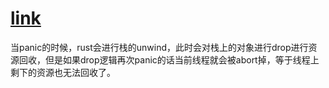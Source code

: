 # [link](https://rust-unofficial.github.io/patterns/)

当panic的时候，rust会进行栈的unwind，此时会对栈上的对象进行drop进行资源回收，但是如果drop逻辑再次panic的话当前线程就会被abort掉，等于线程上剩下的资源也无法回收了。
